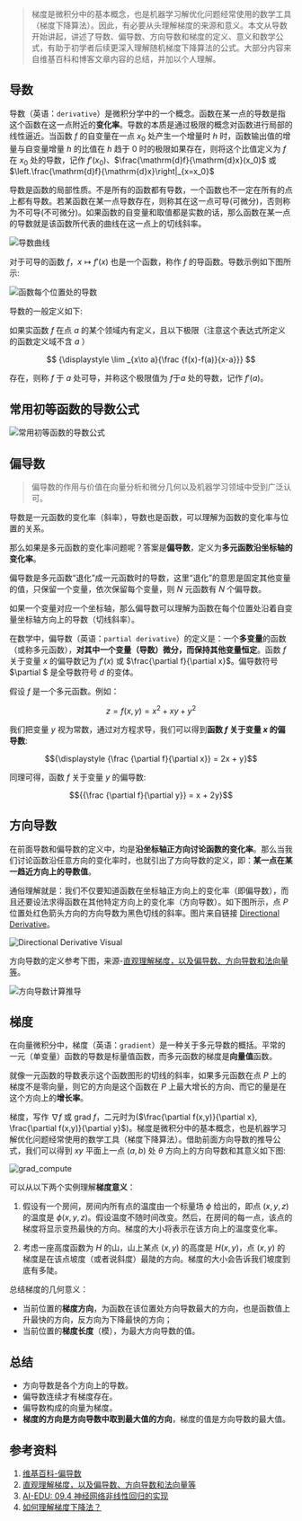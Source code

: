 > 梯度是微积分中的基本概念，也是机器学习解优化问题经常使用的数学工具（梯度下降算法）。因此，有必要从头理解梯度的来源和意义。本文从导数开始讲起，讲述了导数、偏导数、方向导数和梯度的定义、意义和数学公式，有助于初学者后续更深入理解随机梯度下降算法的公式。大部分内容来自维基百科和博客文章内容的总结，并加以个人理解。

## 导数

导数（英语：`derivative`）是微积分学中的一个概念。函数在某一点的导数是指这个函数在这一点附近的**变化率**。导数的本质是通过极限的概念对函数进行局部的线性逼近。当函数 $f$ 的自变量在一点 $x_0$ 处产生一个增量时 $h$ 时，函数输出值的增量与自变量增量 $h$ 的比值在 $h$ 趋于 0 时的极限如果存在，则将这个比值定义为 $f$ 在 $x_0$ 处的导数，记作 $f'(x_0)$、$\frac{\mathrm{d}f}{\mathrm{d}x}(x_0)$ 或 $\left.\frac{\mathrm{d}f}{\mathrm{d}x}\right|_{x=x_0}$

导数是函数的局部性质。不是所有的函数都有导数，一个函数也不一定在所有的点上都有导数。若某函数在某一点导数存在，则称其在这一点可导(可微分)，否则称为不可导(不可微分)。如果函数的自变量和取值都是实数的话，那么函数在某一点的导数就是该函数所代表的曲线在这一点上的切线斜率。

![导数曲线](../images/bp/curve_slope.png)

对于可导的函数 $f$，$x \mapsto f'(x)$ 也是一个函数，称作 $f$ 的导函数。导数示例如下图所示:

![函数每个位置处的导数](../images/bp/Tangent_function_animation.gif)

导数的一般定义如下:

如果实函数 $f$ 在点 $a$ 的某个领域内有定义，且以下极限（注意这个表达式所定义的函数定义域不含 $a$ ）

$$
{\displaystyle \lim _{x\to a}{\frac {f(x)-f(a)}{x-a}}}
$$

存在，则称 $f$ 于 $a$ 处可导，并称这个极限值为 $f$于$a$ 处的导数，记作 $f'(a)$。

## 常用初等函数的导数公式

![常用初等函数的导数公式](../images/bp/derivative_formula.png)

## 偏导数
> 偏导数的作用与价值在向量分析和微分几何以及机器学习领域中受到广泛认可。

导数是一元函数的变化率（斜率），导数也是函数，可以理解为函数的变化率与位置的关系。

那么如果是多元函数的变化率问题呢？答案是**偏导数**，定义为**多元函数沿坐标轴的变化率**。

偏导数是多元函数“退化”成一元函数时的导数，这里“退化”的意思是固定其他变量的值，只保留一个变量，依次保留每个变量，则 $N$ 元函数有 $N$ 个偏导数。

如果一个变量对应一个坐标轴，那么偏导数可以理解为函数在每个位置处沿着自变量坐标轴方向上的导数（切线斜率）。

在数学中，偏导数（英语：`partial derivative`）的定义是：一个**多变量**的函数（或称多元函数），**对其中一个变量（导数）微分，而保持其他变量恒定**。函数 $f$ 关于变量 $x$ 的偏导数记为 $f'(x)$ 或 $\frac{\partial f}{\partial x}$。偏导数符号 $\partial $ 是全导数符号 $d$ 的变体。

假设 $f$ 是一个多元函数。例如：

$$z = f(x, y) = x^2 + xy + y^2$$

我们把变量 $y$ 视为常数，通过对方程求导，我们可以得到**函数 $f$ 关于变量 $x$ 的偏导数**:

$${\displaystyle {\frac {\partial f}{\partial x}} = 2x + y}$$

同理可得，函数 $f$ 关于变量 $y$ 的偏导数:

$${{\frac {\partial f}{\partial y}} = x + 2y}$$

## 方向导数

在前面导数和偏导数的定义中，均是**沿坐标轴正方向讨论函数的变化率**。那么当我们讨论函数沿任意方向的变化率时，也就引出了方向导数的定义，即：**某一点在某一趋近方向上的导数值**。

通俗理解就是：我们不仅要知道函数在坐标轴正方向上的变化率（即偏导数），而且还要设法求得函数在其他特定方向上的变化率（方向导数）。如下图所示，点 $P$ 位置处红色箭头方向的方向导数为黑色切线的斜率。图片来自链接 [Directional Derivative](https://www.geogebra.org/m/Bx8nFMNc)。

![Directional Derivative Visual](../images/bp/Directional_Derivative_Visual.png)

方向导数的定义参考下图，来源-[直观理解梯度，以及偏导数、方向导数和法向量等](https://www.cnblogs.com/shine-lee/p/11715033.html)。

![方向导数计算推导](../images/bp/Direction_Derivative_Definition.png)

## 梯度

在向量微积分中，梯度（英语：`gradient`）是一种关于多元导数的概括。平常的一元（单变量）函数的导数是标量值函数，而多元函数的梯度是**向量值**函数。

就像一元函数的导数表示这个函数图形的切线的斜率，如果多元函数在点 $P$ 上的梯度不是零向量，则它的方向是这个函数在 $P$ 上最大增长的方向、而它的量是在这个方向上的**增长率**。

梯度，写作 $\nabla f$ 或 grad $f$，二元时为($\frac{\partial f(x,y)}{\partial x}, \frac{\partial f(x,y)}{\partial y}$)。梯度是微积分中的基本概念，也是机器学习解优化问题经常使用的数学工具（梯度下降算法）。借助前面方向导数的推导公式，我们可以得到 $xy$ 平面上一点 $(a,b)$ 处 $\theta$ 方向上的方向导数和其意义如下图:

![grad_compute](../images/bp/grad_compute.png)

可以从以下两个实例理解**梯度意义**：

1. 假设有一个房间，房间内所有点的温度由一个标量场 $\phi$ 给出的，即点 $(x,y,z)$ 的温度是 $\phi(x,y,z)$。假设温度不随时间改变。然后，在房间的每一点，该点的梯度将显示变热最快的方向。梯度的大小将表示在该方向上的温度变化率。

2. 考虑一座高度函数为 $H$ 的山，山上某点 $(x, y)$ 的高度是 $H(x, y)$，点 $(x,y)$ 的梯度是在该点坡度（或者说斜度）最陡的方向。梯度的大小会告诉我们坡度到底有多陡。

总结梯度的几何意义：

- 当前位置的**梯度方向**，为函数在该位置处方向导数最大的方向，也是函数值上升最快的方向，反方向为下降最快的方向；
- 当前位置的**梯度长度**（模），为最大方向导数的值。


## 总结

- 方向导数是各个方向上的导数。
- 偏导数连续才有梯度存在。
- 偏导数构成的向量为梯度。
- **梯度的方向是方向导数中取到最大值的方向**，梯度的值是方向导数的最大值。

## 参考资料

1. [维基百科-偏导数](https://zh.m.wikipedia.org/zh-hans/%E5%81%8F%E5%AF%BC%E6%95%B0)
2. [直观理解梯度，以及偏导数、方向导数和法向量等](https://www.cnblogs.com/shine-lee/p/11715033.html)
3. [AI-EDU: 09.4 神经网络非线性回归的实现](https://microsoft.github.io/ai-edu/%E5%9F%BA%E7%A1%80%E6%95%99%E7%A8%8B/A2-%E7%A5%9E%E7%BB%8F%E7%BD%91%E7%BB%9C%E5%9F%BA%E6%9C%AC%E5%8E%9F%E7%90%86/%E7%AC%AC4%E6%AD%A5%20-%20%E9%9D%9E%E7%BA%BF%E6%80%A7%E5%9B%9E%E5%BD%92/09.4-%E7%A5%9E%E7%BB%8F%E7%BD%91%E7%BB%9C%E9%9D%9E%E7%BA%BF%E6%80%A7%E5%9B%9E%E5%BD%92%E7%9A%84%E5%AE%9E%E7%8E%B0.html)
4. [如何理解梯度下降法？](https://mp.weixin.qq.com/s/SlTV6lbPnauf36bZLXglCw)
